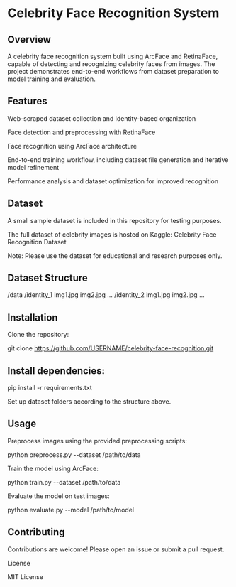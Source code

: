 # Celebrity Face Recognition System
## Overview

A celebrity face recognition system built using ArcFace and RetinaFace, capable of detecting and recognizing celebrity faces from images. The project demonstrates end-to-end workflows from dataset preparation to model training and evaluation.

## Features

Web-scraped dataset collection and identity-based organization

Face detection and preprocessing with RetinaFace

Face recognition using ArcFace architecture

End-to-end training workflow, including dataset file generation and iterative model refinement

Performance analysis and dataset optimization for improved recognition

## Dataset

A small sample dataset is included in this repository for testing purposes.

The full dataset of celebrity images is hosted on Kaggle: Celebrity Face Recognition Dataset

Note: Please use the dataset for educational and research purposes only.

## Dataset Structure
/data
   /identity_1
       img1.jpg
       img2.jpg
       ...
   /identity_2
       img1.jpg
       img2.jpg
       ...

## Installation

Clone the repository:

git clone https://github.com/USERNAME/celebrity-face-recognition.git


## Install dependencies:

pip install -r requirements.txt


Set up dataset folders according to the structure above.

## Usage


Preprocess images using the provided preprocessing scripts:

python preprocess.py --dataset /path/to/data


Train the model using ArcFace:

python train.py --dataset /path/to/data


Evaluate the model on test images:

python evaluate.py --model /path/to/model

## Contributing

Contributions are welcome! Please open an issue or submit a pull request.

License

MIT License

